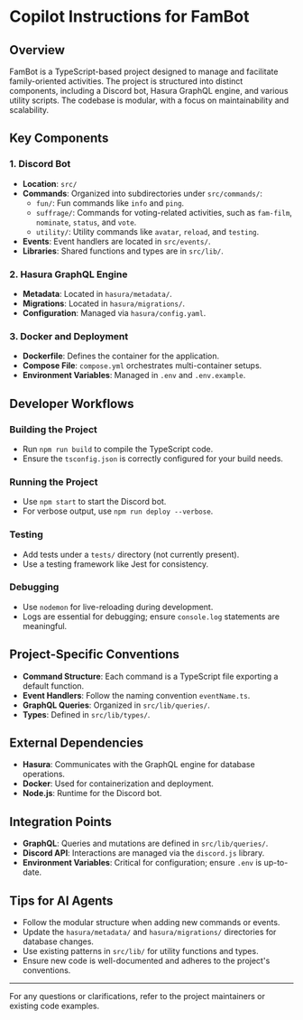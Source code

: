 # Copilot Instructions for FamBot

## Overview

FamBot is a TypeScript-based project designed to manage and facilitate family-oriented activities. The project is structured into distinct components, including a Discord bot, Hasura GraphQL engine, and various utility scripts. The codebase is modular, with a focus on maintainability and scalability.

## Key Components

### 1. Discord Bot

- **Location**: `src/`
- **Commands**: Organized into subdirectories under `src/commands/`:
  - `fun/`: Fun commands like `info` and `ping`.
  - `suffrage/`: Commands for voting-related activities, such as `fam-film`, `nominate`, `status`, and `vote`.
  - `utility/`: Utility commands like `avatar`, `reload`, and `testing`.
- **Events**: Event handlers are located in `src/events/`.
- **Libraries**: Shared functions and types are in `src/lib/`.

### 2. Hasura GraphQL Engine

- **Metadata**: Located in `hasura/metadata/`.
- **Migrations**: Located in `hasura/migrations/`.
- **Configuration**: Managed via `hasura/config.yaml`.

### 3. Docker and Deployment

- **Dockerfile**: Defines the container for the application.
- **Compose File**: `compose.yml` orchestrates multi-container setups.
- **Environment Variables**: Managed in `.env` and `.env.example`.

## Developer Workflows

### Building the Project

- Run `npm run build` to compile the TypeScript code.
- Ensure the `tsconfig.json` is correctly configured for your build needs.

### Running the Project

- Use `npm start` to start the Discord bot.
- For verbose output, use `npm run deploy --verbose`.

### Testing

- Add tests under a `tests/` directory (not currently present).
- Use a testing framework like Jest for consistency.

### Debugging

- Use `nodemon` for live-reloading during development.
- Logs are essential for debugging; ensure `console.log` statements are meaningful.

## Project-Specific Conventions

- **Command Structure**: Each command is a TypeScript file exporting a default function.
- **Event Handlers**: Follow the naming convention `eventName.ts`.
- **GraphQL Queries**: Organized in `src/lib/queries/`.
- **Types**: Defined in `src/lib/types/`.

## External Dependencies

- **Hasura**: Communicates with the GraphQL engine for database operations.
- **Docker**: Used for containerization and deployment.
- **Node.js**: Runtime for the Discord bot.

## Integration Points

- **GraphQL**: Queries and mutations are defined in `src/lib/queries/`.
- **Discord API**: Interactions are managed via the `discord.js` library.
- **Environment Variables**: Critical for configuration; ensure `.env` is up-to-date.

## Tips for AI Agents

- Follow the modular structure when adding new commands or events.
- Update the `hasura/metadata/` and `hasura/migrations/` directories for database changes.
- Use existing patterns in `src/lib/` for utility functions and types.
- Ensure new code is well-documented and adheres to the project's conventions.

---

For any questions or clarifications, refer to the project maintainers or existing code examples.
